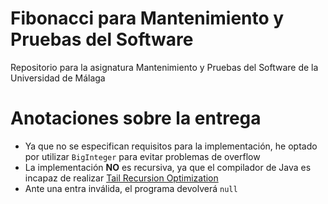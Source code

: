 # Fibonacci para Mantenimiento y Pruebas del Software

Repositorio para la asignatura Mantenimiento y Pruebas del Software de la
Universidad de Málaga

# Anotaciones sobre la entrega

- Ya que no se especifican requisitos para la implementación, he optado por
  utilizar `BigInteger` para evitar problemas de overflow
- La implementación **NO** es recursiva, ya que el compilador de Java es incapaz
  de
  realizar [Tail Recursion Optimization](https://en.wikipedia.org/wiki/Tail_call)
- Ante una entra inválida, el programa devolverá `null`
